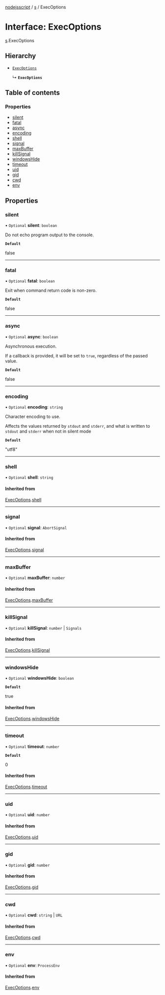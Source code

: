 [nodejsscript](../README.md) / [s](../modules/s.md) / ExecOptions

# Interface: ExecOptions

[s](../modules/s.md).ExecOptions

## Hierarchy

- [`ExecOptions`](s.child.ExecOptions.md)

  ↳ **`ExecOptions`**

## Table of contents

### Properties

- [silent](s.ExecOptions.md#silent)
- [fatal](s.ExecOptions.md#fatal)
- [async](s.ExecOptions.md#async)
- [encoding](s.ExecOptions.md#encoding)
- [shell](s.ExecOptions.md#shell)
- [signal](s.ExecOptions.md#signal)
- [maxBuffer](s.ExecOptions.md#maxbuffer)
- [killSignal](s.ExecOptions.md#killsignal)
- [windowsHide](s.ExecOptions.md#windowshide)
- [timeout](s.ExecOptions.md#timeout)
- [uid](s.ExecOptions.md#uid)
- [gid](s.ExecOptions.md#gid)
- [cwd](s.ExecOptions.md#cwd)
- [env](s.ExecOptions.md#env)

## Properties

### silent

• `Optional` **silent**: `boolean`

Do not echo program output to the console.

**`Default`**

false

___

### fatal

• `Optional` **fatal**: `boolean`

Exit when command return code is non-zero.

**`Default`**

false

___

### async

• `Optional` **async**: `boolean`

Asynchronous execution.

If a callback is provided, it will be set to `true`, regardless of the passed value.

**`Default`**

false

___

### encoding

• `Optional` **encoding**: `string`

Character encoding to use.

Affects the values returned by `stdout` and `stderr`,
and what is written to `stdout` and `stderr` when not in silent mode

**`Default`**

"utf8"

___

### shell

• `Optional` **shell**: `string`

#### Inherited from

[ExecOptions](s.child.ExecOptions.md).[shell](s.child.ExecOptions.md#shell)

___

### signal

• `Optional` **signal**: `AbortSignal`

#### Inherited from

[ExecOptions](s.child.ExecOptions.md).[signal](s.child.ExecOptions.md#signal)

___

### maxBuffer

• `Optional` **maxBuffer**: `number`

#### Inherited from

[ExecOptions](s.child.ExecOptions.md).[maxBuffer](s.child.ExecOptions.md#maxbuffer)

___

### killSignal

• `Optional` **killSignal**: `number` \| `Signals`

#### Inherited from

[ExecOptions](s.child.ExecOptions.md).[killSignal](s.child.ExecOptions.md#killsignal)

___

### windowsHide

• `Optional` **windowsHide**: `boolean`

**`Default`**

true

#### Inherited from

[ExecOptions](s.child.ExecOptions.md).[windowsHide](s.child.ExecOptions.md#windowshide)

___

### timeout

• `Optional` **timeout**: `number`

**`Default`**

0

#### Inherited from

[ExecOptions](s.child.ExecOptions.md).[timeout](s.child.ExecOptions.md#timeout)

___

### uid

• `Optional` **uid**: `number`

#### Inherited from

[ExecOptions](s.child.ExecOptions.md).[uid](s.child.ExecOptions.md#uid)

___

### gid

• `Optional` **gid**: `number`

#### Inherited from

[ExecOptions](s.child.ExecOptions.md).[gid](s.child.ExecOptions.md#gid)

___

### cwd

• `Optional` **cwd**: `string` \| `URL`

#### Inherited from

[ExecOptions](s.child.ExecOptions.md).[cwd](s.child.ExecOptions.md#cwd)

___

### env

• `Optional` **env**: `ProcessEnv`

#### Inherited from

[ExecOptions](s.child.ExecOptions.md).[env](s.child.ExecOptions.md#env)
